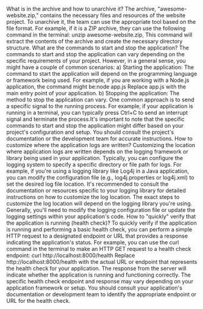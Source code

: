 What is in the archive and how to unarchive it?  The archive, "awesome-website.zip," contains the necessary files and resources of the website project. To unarchive it, the team can use the appropriate tool based on the file format. For example, if it is a ZIP archive, they can use the following command in the terminal: unzip awesome-website.zip, This command will extract the contents of the archive and create the necessary directory structure.
What are the commands to start and stop the application? The commands to start and stop the application can vary depending on the specific requirements of your project. However, in a general sense, you might have a couple of common scenarios: a) Starting the application: The command to start the application will depend on the programming language or framework being used. For example, if you are working with a Node.js application, the command might be:node app.js Replace app.js with the main entry point of your application.  b) Stopping the application: The method to stop the application can vary. One common approach is to send a specific signal to the running process. For example, if your application is running in a terminal, you can typically press Ctrl+C to send an interrupt signal and terminate the process.It's important to note that the specific commands to start and stop the application might differ based on your project's configuration and setup. You should consult the project's documentation or the development team for accurate instructions.
How to customize where the application logs are written?  Customizing the location where application logs are written depends on the logging framework or library being used in your application. Typically, you can configure the logging system to specify a specific directory or file path for logs. For example, if you're using a logging library like Log4j in a Java application, you can modify the configuration file (e.g., log4j.properties or log4j.xml) to set the desired log file location.  It's recommended to consult the documentation or resources specific to your logging library for detailed instructions on how to customize the log location.  The exact steps to customize the log location will depend on the logging library you're using. Generally, you'll need to modify the logging configuration file or update the logging settings within your application's code.
How to "quickly" verify that the application is running (health check)?  To quickly verify if the application is running and performing a basic health check, you can perform a simple HTTP request to a designated endpoint or URL that provides a response indicating the application's status.  For example, you can use the curl command in the terminal to make an HTTP GET request to a health check endpoint:
  curl http://localhost:8000/health 
Replace http://localhost:8000/health with the actual URL or endpoint that represents the health check for your application. The response from the server will indicate whether the application is running and functioning correctly.
The specific health check endpoint and response may vary depending on your application framework or setup. You should consult your application's documentation or development team to identify the appropriate endpoint or URL for the health check.